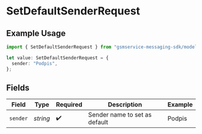 # SetDefaultSenderRequest

## Example Usage

```typescript
import { SetDefaultSenderRequest } from "gsmservice-messaging-sdk/models/operations";

let value: SetDefaultSenderRequest = {
  sender: "Podpis",
};
```

## Fields

| Field                         | Type                          | Required                      | Description                   | Example                       |
| ----------------------------- | ----------------------------- | ----------------------------- | ----------------------------- | ----------------------------- |
| `sender`                      | *string*                      | :heavy_check_mark:            | Sender name to set as default | Podpis                        |